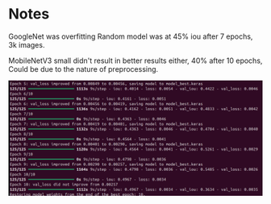 # Notes

GoogleNet was overfitting
Random model was at 45% iou after 7 epochs, 3k images.

MobileNetV3 small didn't result in better results either, 40% after 10 epochs,
Could be due to the nature of preprocessing.

![RandomCNN 12 januari - 4k images, without 2 extra dropout layers](image.png)
